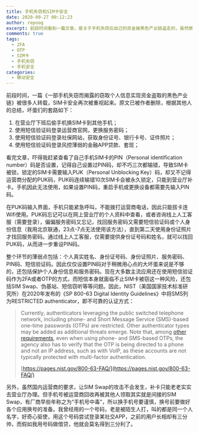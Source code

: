```yaml
---
title: 手机失窃和SIM卡安全
date: 2020-09-27 00:12:23
author: repoog
excerpt: 前段时间看到一篇文章，是关于手机失窃后自己的资金被黑色产业链盗走的，虽然原文已经被删除，但可以反应除移动安全或者手机安全方面普通人应当注意到的安全风险。本文进一步探究了SIM卡安全的相关问题，并亲身实践发现结合社工手段，即便设置SIM卡密码也依然存在巨大的风险。
comments: true
tags:
  - 2FA
  - OTP
  - SIM卡
  - 手机失窃
  - 手机安全
categories:
  - 移动安全
---
```


前段时间，一篇《一部手机失窃而揭露的窃取个人信息实现资金盗取的黑色产业链》被很多人转载，SIM卡安全再次被重视起来。原文已被作者删除，根据其他人的总结，坏蛋们的套路如下：

1. 在营业厅下班后偷手机换SIM卡到其他手机；
2. 使用短信验证码登录运营商官网，更换服务密码；
3. 使用短信验证码登录社保网站，获取身份证号、银行卡号、证件照片；
4. 使用短信验证码登录风控薄弱的金融APP贷款、套现；

看完文章，吓得我赶紧查看了自己手机SIM卡的PIN（Personal identification number）码是否设置，记得自己设置过PIN码，却不巧三次都输错，导致SIM卡被锁，锁定的SIM卡需要输入PUK（Personal Unblocking Key）码，却又不记得运营商分配的PUK码，PUK码连续输错10次SIM卡会被永久锁定，只能到营业厅补卡。手机因此无法使用，如果设置PIN码，重启手机或更换设备都需要先输入PIN码。

在PUK码输入界面，手机只能紧急呼叫，不能拨打运营商电话，因此只能拔卡连Wifi使用。PUK码忘记可以在网上营业厅的个人资料中查看，或者咨询线上人工客服（需要登录），偏偏服务密码又忘记，找回服务密码又需要短信验证码或个人身份信息（我用北京联通，23点-7点无法使用该方法），直到第二天使用身份证照片才找回服务密码。通过线上人工客服，仅需要提供身份证号码和姓名，就可以找回PUK码，从而进一步重设PIN码。

整个环节的薄弱点包括：个人真实姓名、身份证号码、身份证照片、服务密码、PIN码、短信验证码。因此仅仅设置PIN码对于稍微用心点的大坏蛋来说是不够的，还包括保护个人身份信息和服务密码。现在大多数主流应用还在使用短信验证码作为2FA或者OTP的方式，而短信本身就面临不止SIM卡被窃这一种风险，还包括SIM Swap、伪基站、短信窃听等等问题。因此，NIST（美国国家技术标准研究所）在2020年发布的《SP 800-63 Digital Identity Guidelines》中将SMS列为RESTRICTED authenticator，即不可靠的认证方式：

> Currently, authenticators leveraging the public switched telephone network, including phone- and Short Message Service (SMS)-based one-time passwords (OTPs) are restricted. Other authenticator types may be added as additional threats emerge. Note that, among [other requirements](https://pages.nist.gov/800-63-3/sp800-63b.html#pstnOOB), even when using phone- and SMS-based OTPs, the agency also has to verify that the OTP is being directed to a phone and not an IP address, such as with VoIP, as these accounts are not typically protected with multi-factor authentication.
> 
> [https://pages.nist.gov/800-63-FAQ/](https://pages.nist.gov/800-63-FAQ/)

另外，虽然国内运营商的要求，让SIM Swap的攻击不会发生，补卡只能老老实实去营业厅办理。但手机号被运营商回收再被其他人领取其实就是间接的SIM Swap，有厂商早些年称之为“手机号中毒”，所以换手机号要谨慎，换号前要做好各个应用换号的准备。我曾经用的一个号码，老是被陌生人打，叫的都是同一个人名字，好奇心驱使，用这个号码尝试登录某社交APP，之前的用户长相却有三分帅，而假如我用号码做借贷，他就会莫名得到三分利了。